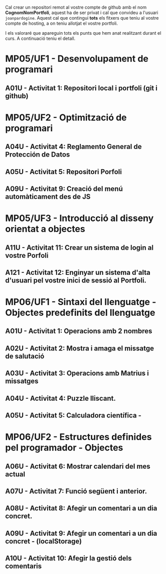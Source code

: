 Cal crear un repositori remot al vostre compte de github amb el nom **CognomNomPortfoli**, aquest ha de ser privat i cal que convideu a l'usuari ```joanpardogine```. Aquest cal que contingui **tots** els fitxers que teniu al vostre compte de hosting, a on teniu allotjat el vostre portfoli.

I els valoraré que apareguin tots els punts que hem anat realitzant durant el curs. A continuació teniu el detall.

# MP05/UF1 - Desenvolupament de programari

## **A01U** - Activitat 1: Repositori local i portfoli (git i github) 


# MP05/UF2 - Optimització de programari

## **A04U** - Activitat 4: Reglamento General de Protección de Datos
## **A05U** - Activitat 5: Repositori Porfoli 
## **A09U** - Activitat 9: Creació del menú automàticament des de JS 

# MP05/UF3 - Introducció al disseny orientat a objectes
## **A11U** - Activitat 11: Crear un sistema de login al vostre Porfoli 
## **A121** - Activitat 12: Enginyar un sistema d'alta d'usuari pel vostre inici de sessió al Portfoli.


# MP06/UF1 - Sintaxi del llenguatge - Objectes predefinits del llenguatge
## **A01U** - Activitat 1: Operacions amb 2 nombres
## **A02U** - Activitat 2: Mostra i amaga el missatge de salutació
## **A03U** - Activitat 3: Operacions amb Matrius i missatges
## **A04U** - Activitat 4: Puzzle lliscant.
## **A05U** - Activitat 5: Calculadora científica - 


# MP06/UF2 - Estructures definides pel programador - Objectes
## **A06U** - Activitat 6: Mostrar calendari del mes actual
## **A07U** - Activitat 7:  Funció següent i anterior.
## **A08U** - Activitat 8:  Afegir un comentari a un dia concret.
## **A09U** - Activitat 9:  Afegir un comentari a un dia concret - (localStorage)
## **A10U** - Activitat 10: Afegir la gestió dels comentaris